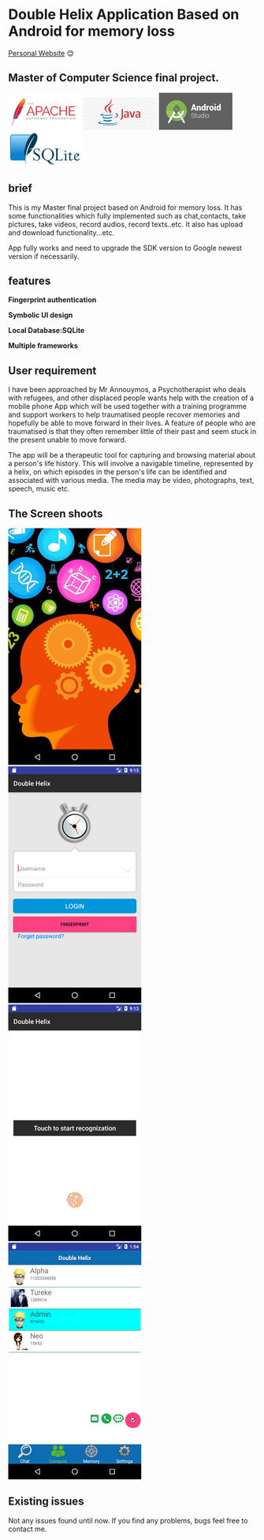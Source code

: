 # Double Helix Application Based on Android for memory loss

[Personal Website](https://www.nurasoft.cn)	:blush:

## Master of Computer Science final project.

![Apache License logo](images/apache_license.png)
![Java logo](images/java.jpg)
![Android logo](images/android_studio.png)
![SQLite logo](images/SQLite.png)


   ## brief
   This is my Master final project based on Android for memory loss. It has some functionalities which fully implemented such as chat,contacts, take pictures, take videos, record audios, record texts..etc. It also has upload and download functionality...etc.

 App fully works and need to upgrade the SDK version to Google newest version if necessarily.
 
 ## features
 
 **Fingerprint authentication**
 
 **Symbolic UI design**
 
 **Local Database:SQLite**
 
 **Multiple frameworks** 
 
 ## User requirement
   
   I have been approached by Mr Annouymos, a Psychotherapist who deals with refugees, and other displaced people wants help with the creation of a mobile phone App which will be used together with a training programme and support workers to help traumatised people recover memories and hopefully be able to move forward in their lives. A feature of people who are traumatised is that they often remember little of their past and seem stuck in the present unable to move forward.

The app will be a therapeutic tool for capturing and browsing material about a person's life history. This will involve a navigable timeline, represented by a helix, on which episodes in the person's life can be identified and associated with various media. The media may be video, photographs, text, speech, music etc.

## The Screen shoots
![mainlogo](images/mainlogo.png)
![Login Page](images/login.png)
![fingerprint](images/finger_print.png)
![main design](images/main_design.png)

## Existing issues
  Not any issues found until now. If you find any problems, bugs feel free to contact me.

